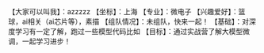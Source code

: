 【大家可以叫我】：azzzzz
【坐标】：上海
【专业】：微电子
【兴趣爱好】：篮球，ai相关（ai芯片等），素描
【组队情况】：未组队，快来一起！
【基础】：对深度学习有一定了解，跑过一些模型代码比如
【目标】：通过实战营了解大模型微调，一起学习进步！
